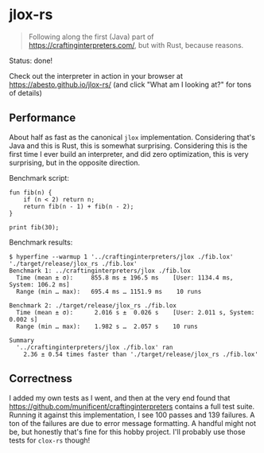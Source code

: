 # jlox-rs

> Following along the first (Java) part of https://craftinginterpreters.com/, but with Rust, because reasons.

Status: done!

Check out the interpreter in action in your browser at https://abesto.github.io/jlox-rs/ (and click "What am I looking at?" for tons of details)

## Performance

About half as fast as the canonical `jlox` implementation. Considering that's Java and this is Rust, this is somewhat surprising. Considering this is the first time I ever build an interpreter, and did zero optimization, this is very surprising, but in the opposite direction.

Benchmark script:

```
fun fib(n) {
    if (n < 2) return n;
    return fib(n - 1) + fib(n - 2);
}

print fib(30);
```

Benchmark results:

```
$ hyperfine --warmup 1 '../craftinginterpreters/jlox ./fib.lox' './target/release/jlox_rs ./fib.lox'
Benchmark 1: ../craftinginterpreters/jlox ./fib.lox
  Time (mean ± σ):     855.8 ms ± 196.5 ms    [User: 1134.4 ms, System: 106.2 ms]
  Range (min … max):   695.4 ms … 1151.9 ms    10 runs
 
Benchmark 2: ./target/release/jlox_rs ./fib.lox
  Time (mean ± σ):      2.016 s ±  0.026 s    [User: 2.011 s, System: 0.002 s]
  Range (min … max):    1.982 s …  2.057 s    10 runs
 
Summary
  '../craftinginterpreters/jlox ./fib.lox' ran
    2.36 ± 0.54 times faster than './target/release/jlox_rs ./fib.lox'
```

## Correctness

I added my own tests as I went, and then at the very end found that https://github.com/munificent/craftinginterpreters contains a full test suite. Running it against this implementation, I see 100 passes and 139 failures. A ton of the failures are due to error message formatting. A handful might not be, but honestly that's fine for this hobby project. I'll probably use those tests for `clox-rs` though!
